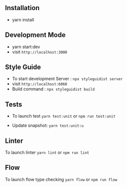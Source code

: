 ## Installation 
*   yarn install

## Development Mode
*   yarn start:dev
*   visit `http://localhost:3000`

## Style Guide
*   To start development Server : `npx styleguidist server`
*   visit `http://localhost:6060`
*   Build command : `npx styleguidist build`

## Tests
- To launch test `yarn test:unit` or `npm run test:unit`

- Update snapshot: `yarn test:unit:u`

## Linter
To launch linter `yarn lint` or `npm run lint`

## Flow
To launch flow type checking `yarn flow` or `npm run flow`
